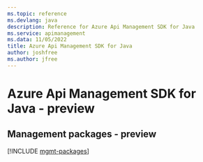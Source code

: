 ```yaml
---
ms.topic: reference
ms.devlang: java
description: Reference for Azure Api Management SDK for Java
ms.service: apimanagement
ms.data: 11/05/2022
title: Azure Api Management SDK for Java
author: joshfree
ms.author: jfree
---
```

# Azure Api Management SDK for Java - preview

## Management packages - preview
[!INCLUDE [mgmt-packages](api-management-mgmt-index.md)]